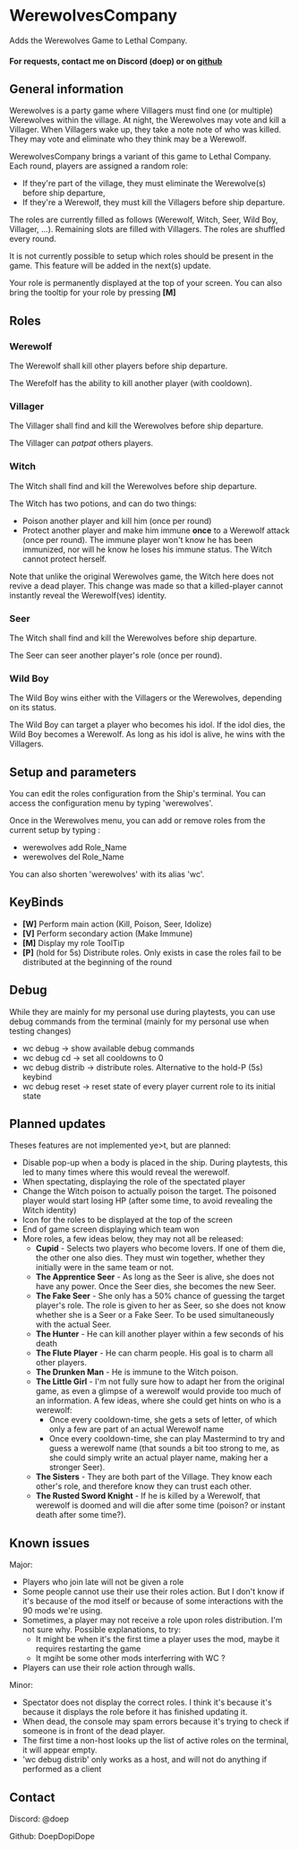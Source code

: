 # WerewolvesCompany

Adds the Werewolves Game to Lethal Company.

#### For requests, contact me on Discord (doep) or on [github](https://github.com/DoepDopiDope/WerewolvesCompany)

## General information

Werewolves is a party game where Villagers must find one (or multiple) Werewolves within the village. At night, the Werewolves may vote and kill a Villager. When Villagers wake up, they take a note note of who was killed. They may vote and eliminate who they think may be a Werewolf.

WerewolvesCompany brings a variant of this game to Lethal Company. Each round, players are assigned a random role:
- If they're part of the village, they must eliminate the Werewolve(s) before ship departure,
- If they're a Werewolf, they must kill the Villagers before ship departure.

The roles are currently filled as follows (Werewolf, Witch, Seer, Wild Boy, Villager, ...). Remaining slots are filled with Villagers. The roles are shuffled every round.

It is not currently possible to setup which roles should be present in the game. This feature will be added in the next(s) update.

Your role is permanently displayed at the top of your screen. You can also bring the tooltip for your role by pressing **[M]**

## Roles

### Werewolf

The Werewolf shall kill other players before ship departure.

The Werefolf has the ability to kill another player (with cooldown).

### Villager

The Villager shall find and kill the Werewolves before ship departure.

The Villager can *patpat* others players.

### Witch

The Witch shall find and kill the Werewolves before ship departure.

The Witch has two potions, and can do two things:
- Poison another player and kill him (once per round)
- Protect another player and make him immune **once** to a Werewolf attack (once per round). The immune player won't know he has been immunized, nor will he know he loses his immune status. The Witch cannot protect herself.

Note that unlike the original Werewolves game, the Witch here does not revive a dead player. This change was made so that a killed-player cannot instantly reveal the Werewolf(ves) identity.

### Seer

The Witch shall find and kill the Werewolves before ship departure.

The Seer can seer another player's role (once per round).

### Wild Boy

The Wild Boy wins either with the Villagers or the Werewolves, depending on its status.

The Wild Boy can target a player who becomes his idol. If the idol dies, the Wild Boy becomes a Werewolf. As long as his idol is alive, he wins with the Villagers.

## Setup and parameters

You can edit the roles configuration from the Ship's terminal. You can access the configuration menu by typing 'werewolves'.

Once in the Werewolves menu, you can add or remove roles from the current setup by typing :
- werewolves add Role_Name
- werewolves del Role_Name

You can also shorten 'werewolves' with its alias 'wc'.

## KeyBinds

- **[W]** Perform main action (Kill, Poison, Seer, Idolize)
- **[V]** Perform secondary action (Make Immune)
- **[M]** Display my role ToolTip
- **[P]** (hold for 5s) Distribute roles. Only exists in case the roles fail to be distributed at the beginning of the round

## Debug

While they are mainly for my personal use during playtests, you can use debug commands from the terminal (mainly for my personal use when testing changes)
- wc debug         -> show available debug commands
- wc debug cd      -> set all cooldowns to 0
- wc debug distrib -> distribute roles. Alternative to the hold-P (5s) keybind
- wc debug reset   -> reset state of every player current role to its initial state

## Planned updates

Theses features are not implemented ye>t, but are planned:
- Disable pop-up when a body is placed in the ship. During playtests, this led to many times where this would reveal the werewolf.
- When spectating, displaying the role of the spectated player
- Change the Witch poison to actually poison the target. The poisoned player would start losing HP (after some time, to avoid revealing the Witch identity)
- Icon for the roles to be displayed at the top of the screen
- End of game screen displaying which team won
- More roles, a few ideas below, they may not all be released:
  - **Cupid** - Selects two players who become lovers. If one of them die, the other one also dies. They must win together, whether they initially were in the same team or not.
  - **The Apprentice Seer** - As long as the Seer is alive, she does not have any power. Once the Seer dies, she becomes the new Seer.
  - **The Fake Seer** - She only has a 50% chance of guessing the target player's role. The role is given to her as Seer, so she does not know whether she is a Seer or a Fake Seer. To be used simultaneously with the actual Seer.
  - **The Hunter** - He can kill another player within a few seconds of his death
  - **The Flute Player** - He can charm people. His goal is to charm all other players.
  - **The Drunken Man** - He is immune to the Witch poison.
  - **The Little Girl** - I'm not fully sure how to adapt her from the original game, as even a glimpse of a werewolf would provide too much of an information. A few ideas, where she could get hints on who is a werewolf:
	- Once every cooldown-time, she gets a sets of letter, of which only a few are part of an actual Werewolf name
	- Once every cooldown-time, she can play Mastermind to try and guess a werewolf name (that sounds a bit too strong to me, as she could simply write an actual player name, making her a stronger Seer).
  - **The Sisters** - They are both part of the Village. They know each other's role, and therefore know they can trust each other.
  - **The Rusted Sword Knight** - If he is killed by a Werewolf, that werewolf is doomed and will die after some time (poison? or instant death after some time?).

## Known issues

Major:
- Players who join late will not be given a role
- Some people cannot use their use their roles action. But I don't know if it's because of the mod itself or because of some interactions with the 90 mods we're using.
- Sometimes, a player may not receive a role upon roles distribution. I'm not sure why. Possible explanations, to try:
  - It might be when it's the first time a player uses the mod, maybe it requires restarting the game
  - It mgiht be some other mods interferring with WC ?
- Players can use their role action through walls.

Minor:
- Spectator does not display the correct roles. I think it's because it's because it displays the role before it has finished updating it.
- When dead, the console may spam errors because it's trying to check if someone is in front of the dead player.
- The first time a non-host looks up the list of active roles on the terminal, it will appear empty.
- 'wc debug distrib' only works as a host, and will not do anything if performed as a client

## Contact

Discord: @doep

Github: DoepDopiDope